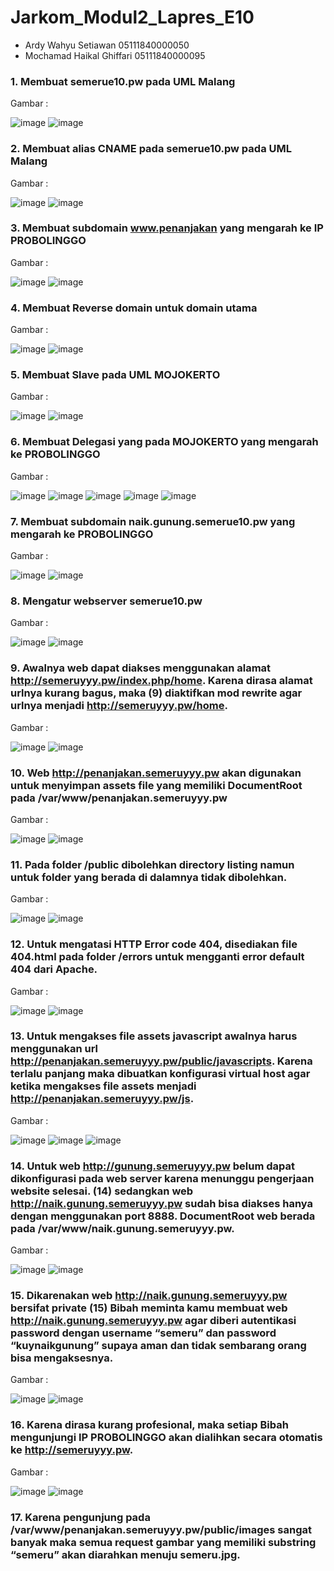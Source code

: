 # Jarkom_Modul2_Lapres_E10
- Ardy Wahyu Setiawan 05111840000050
- Mochamad Haikal Ghiffari 05111840000095

### 1.	Membuat semerue10.pw pada UML Malang
Gambar :

![image](https://user-images.githubusercontent.com/57068224/98778956-b42a6800-2425-11eb-9ca4-4eb28577f122.png)
![image](https://user-images.githubusercontent.com/57068224/98778995-be4c6680-2425-11eb-86e7-62c8aa9a3731.png)

### 2.	Membuat alias CNAME pada semerue10.pw pada UML Malang
Gambar :

![image](https://user-images.githubusercontent.com/57068224/98779069-db813500-2425-11eb-81a6-9dab02a1bc99.png)
![image](https://user-images.githubusercontent.com/57068224/98779146-feabe480-2425-11eb-9860-94b28a86f000.png)

### 3.	Membuat subdomain www.penanjakan yang mengarah ke IP PROBOLINGGO
Gambar :

![image](https://user-images.githubusercontent.com/57068224/98779198-15523b80-2426-11eb-8ba0-b7b017e1fddd.png)
![image](https://user-images.githubusercontent.com/57068224/98779230-23a05780-2426-11eb-89c2-122aa264bbb9.png)

### 4.	Membuat Reverse domain untuk domain utama
Gambar :

![image](https://user-images.githubusercontent.com/57068224/98779278-34e96400-2426-11eb-8e4a-c90374534f74.png)
![image](https://user-images.githubusercontent.com/57068224/98779304-3ca90880-2426-11eb-91b3-0e770b4b9619.png)

### 5.	Membuat Slave pada UML MOJOKERTO
Gambar :

![image](https://user-images.githubusercontent.com/57068224/98779349-564a5000-2426-11eb-9aa1-5ae23e077c12.png)
![image](https://user-images.githubusercontent.com/57068224/98779354-58141380-2426-11eb-8578-2a2e1b007b82.png)

### 6.	Membuat Delegasi yang pada MOJOKERTO yang mengarah ke PROBOLINGGO
Gambar :

![image](https://user-images.githubusercontent.com/57068224/98779479-842f9480-2426-11eb-94fd-956933df77dd.png)
![image](https://user-images.githubusercontent.com/57068224/98779483-85f95800-2426-11eb-8fa3-5dc61859d70d.png)
![image](https://user-images.githubusercontent.com/57068224/98779494-88f44880-2426-11eb-82bc-a6d07803525e.png)
![image](https://user-images.githubusercontent.com/57068224/98779501-8c87cf80-2426-11eb-89c1-337059d2e590.png)
![image](https://user-images.githubusercontent.com/57068224/98779505-8db8fc80-2426-11eb-848f-c4cb635cd315.png)

### 7.	Membuat subdomain naik.gunung.semerue10.pw yang mengarah ke PROBOLINGGO
Gambar :

![image](https://user-images.githubusercontent.com/57068224/98779548-a1fcf980-2426-11eb-9943-c1e31dcf9d56.png)
![image](https://user-images.githubusercontent.com/57068224/98779562-a9bc9e00-2426-11eb-9cba-194d611052a0.png)

### 8.	Mengatur webserver semerue10.pw
Gambar :

![image](https://user-images.githubusercontent.com/57068224/98779641-c8bb3000-2426-11eb-9ac9-35fa4c41fdbc.png)
![image](https://user-images.githubusercontent.com/57068224/98779647-ca84f380-2426-11eb-8e94-82f83389cfb4.png)

### 9.	Awalnya web dapat diakses menggunakan alamat http://semeruyyy.pw/index.php/home. Karena dirasa alamat urlnya kurang bagus, maka (9) diaktifkan mod rewrite agar urlnya menjadi http://semeruyyy.pw/home.
Gambar :

![image](https://user-images.githubusercontent.com/57068224/98779949-fef8af80-2426-11eb-9f47-d7fdaa95e7a3.png)
![image](https://user-images.githubusercontent.com/57068224/98779966-01f3a000-2427-11eb-8b9c-4b92cfc8974d.png)

### 10.	Web http://penanjakan.semeruyyy.pw akan digunakan untuk menyimpan assets file yang memiliki DocumentRoot pada /var/www/penanjakan.semeruyyy.pw
Gambar :

![image](https://user-images.githubusercontent.com/57068224/98780250-1899f700-2427-11eb-9184-1527a709bbe0.png)
![image](https://user-images.githubusercontent.com/57068224/98780256-1a63ba80-2427-11eb-8643-d73c97b23c09.png)

### 11.	Pada folder /public dibolehkan directory listing namun untuk folder yang berada di dalamnya tidak dibolehkan.
Gambar :

![image](https://user-images.githubusercontent.com/57068224/98780319-294a6d00-2427-11eb-99b1-54393fde2d03.png)
![image](https://user-images.githubusercontent.com/57068224/98780328-2b143080-2427-11eb-8828-45c5946ed0f6.png)

### 12.	Untuk mengatasi HTTP Error code 404, disediakan file 404.html pada folder /errors untuk mengganti error default 404 dari Apache.
Gambar :

![image](https://user-images.githubusercontent.com/57068224/98780404-4a12c280-2427-11eb-9cfa-721864a24bfa.png)
![image](https://user-images.githubusercontent.com/57068224/98780415-4bdc8600-2427-11eb-9fcd-befdefb29dd9.png)

### 13.	Untuk mengakses file assets javascript awalnya harus menggunakan url http://penanjakan.semeruyyy.pw/public/javascripts. Karena terlalu panjang maka dibuatkan konfigurasi virtual host agar ketika mengakses file assets menjadi http://penanjakan.semeruyyy.pw/js.
Gambar :

![image](https://user-images.githubusercontent.com/57068224/98780454-5b5bcf00-2427-11eb-8a07-bf43c2f61b58.png)
![image](https://user-images.githubusercontent.com/57068224/98780459-5d259280-2427-11eb-98af-21a0de06319e.png)
![image](https://user-images.githubusercontent.com/57068224/98780502-6d3d7200-2427-11eb-8cdc-a6b412e09369.png)

### 14.	Untuk web http://gunung.semeruyyy.pw belum dapat dikonfigurasi pada web server karena menunggu pengerjaan website selesai. (14) sedangkan web http://naik.gunung.semeruyyy.pw sudah bisa diakses hanya dengan menggunakan port 8888. DocumentRoot web berada pada /var/www/naik.gunung.semeruyyy.pw.
Gambar :

![image](https://user-images.githubusercontent.com/57068224/98780600-9e1da700-2427-11eb-8279-95b253f57b6b.png)
![image](https://user-images.githubusercontent.com/57068224/98780605-a1b12e00-2427-11eb-8431-92f73f9a98fe.png)

### 15.	Dikarenakan web http://naik.gunung.semeruyyy.pw bersifat private (15) Bibah meminta kamu membuat web http://naik.gunung.semeruyyy.pw agar diberi autentikasi password dengan username “semeru” dan password “kuynaikgunung” supaya aman dan tidak sembarang orang bisa mengaksesnya.
Gambar :

![image](https://user-images.githubusercontent.com/57068224/98780660-b8f01b80-2427-11eb-8d99-6047b4a95ed3.png)
![image](https://user-images.githubusercontent.com/57068224/98780671-bb527580-2427-11eb-8453-7c5d79c44a67.png)

### 16.	Karena dirasa kurang profesional, maka setiap Bibah mengunjungi IP PROBOLINGGO akan dialihkan secara otomatis ke http://semeruyyy.pw.
Gambar :

![image](https://user-images.githubusercontent.com/57068224/98780755-d9b87100-2427-11eb-8c94-b7b7e574af0b.png)
![image](https://user-images.githubusercontent.com/57068224/98780760-db823480-2427-11eb-800e-9c5356cca74e.png)

### 17.	Karena pengunjung pada /var/www/penanjakan.semeruyyy.pw/public/images sangat banyak maka semua request gambar yang memiliki substring “semeru” akan diarahkan menuju semeru.jpg.
